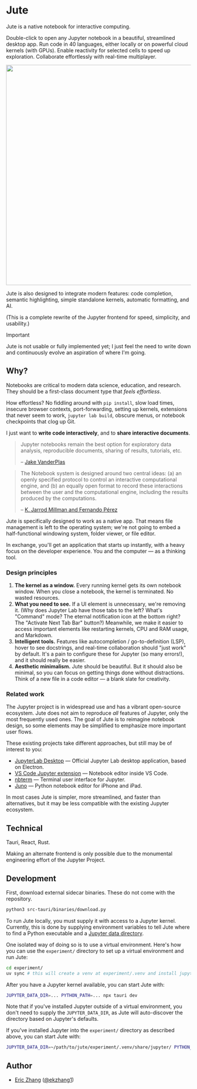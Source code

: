 # Jute

Jute is a native notebook for interactive computing.

Double-click to open any Jupyter notebook in a beautiful, streamlined desktop
app. Run code in 40 languages, either locally or on powerful cloud kernels (with
GPUs). Enable reactivity for selected cells to speed up exploration. Collaborate
effortlessly with real-time multiplayer.

<p align="center">
  <img src="https://i.imgur.com/xYQeE3d.png" width="600">
</p>

Jute is also designed to integrate modern features: code completion, semantic
highlighting, simple standalone kernels, automatic formatting, and AI.

(This is a complete rewrite of the Jupyter frontend for speed, simplicity, and
usability.)

> [!IMPORTANT]
>
> Jute is not usable or fully implemented yet; I just feel the need to write
> down and continuously evolve an aspiration of where I'm going.

## Why?

Notebooks are critical to modern data science, education, and research. They
should be a first-class document type that _feels effortless_.

How effortless? No fiddling around with `pip install`, slow load times, insecure
browser contexts, port-forwarding, setting up kernels, extensions that never
seem to work, `jupyter lab build`, obscure menus, or notebook checkpoints that
clog up Git.

I just want to **write code interactively**, and to **share interactive
documents**.

> Jupyter notebooks remain the best option for exploratory data analysis,
> reproducible documents, sharing of results, tutorials, etc.
>
> – [Jake VanderPlas](https://twitter.com/jakevdp/status/1046757277133230080)

> The Notebook system is designed around two central ideas: (a) an openly
> specified protocol to control an interactive computational engine, and (b) an
> equally open format to record these interactions between the user and the
> computational engine, including the results produced by the computations.
>
> – [K. Jarrod Millman and Fernando Pérez](https://osf.io/h9gsd)

Jute is specifically designed to work as a native app. That means file
management is left to the operating system; we're not going to embed a
half-functional windowing system, folder viewer, or file editor.

In exchange, you'll get an application that starts up instantly, with a heavy
focus on the developer experience. You and the computer — as a thinking tool.

### Design principles

1. **The kernel as a window.** Every running kernel gets its own notebook
   window. When you close a notebook, the kernel is terminated. No wasted
   resources.
2. **What you need to see.** If a UI element is unnecessary, we're removing it.
   (Why does Jupyter Lab have those tabs to the left? What's "Command" mode? The
   eternal notification icon at the bottom right? The "Activate Next Tab Bar"
   button?) Meanwhile, we make it easier to access important elements like
   restarting kernels, CPU and RAM usage, and Markdown.
3. **Intelligent tools.** Features like autocompletion / go-to-definition (LSP),
   hover to see docstrings, and real-time collaboration should "just work" by
   default. It's a pain to configure these for Jupyter (so many errors!), and it
   should really be easier.
4. **Aesthetic minimalism.** Jute should be beautiful. But it should also be
   minimal, so you can focus on getting things done without distractions. Think
   of a new file in a code editor — a blank slate for creativity.

### Related work

The Jupyter project is in widespread use and has a vibrant open-source
ecosystem. Jute does not aim to reproduce _all_ features of Jupyter, only the
most frequently used ones. The goal of Jute is to reimagine notebook design, so
some elements may be simplified to emphasize more important user flows.

These existing projects take different approaches, but still may be of interest
to you:

- [JupyterLab Desktop](https://github.com/jupyterlab/jupyterlab-desktop) —
  Official Jupyter Lab desktop application, based on Electron.
- [VS Code Jupyter extension](https://github.com/Microsoft/vscode-jupyter) —
  Notebook editor inside VS Code.
- [nbterm](https://github.com/davidbrochart/nbterm) — Terminal user interface
  for Jupyter.
- [Juno](https://apps.apple.com/us/app/juno-jupyter-python-ide/id1462586500?platform=ipad)
  — Python notebook editor for iPhone and iPad.

In most cases Jute is simpler, more streamlined, and faster than alternatives,
but it may be less compatible with the existing Jupyter ecosystem.

## Technical

Tauri, React, Rust.

Making an alternate frontend is only possible due to the monumental engineering
effort of the Jupyter Project.

## Development

First, download external sidecar binaries. These do not come with the
repository.

```sh
python3 src-tauri/binaries/download.py
```

To run Jute locally, you must supply it with access to a Jupyter kernel.
Currently, this is done by supplying environment variables to tell Jute where to
find a Python executable and a
[Jupyter data directory](https://docs.jupyter.org/en/stable/use/jupyter-directories.html#data-files).

One isolated way of doing so is to use a virtual environment. Here's how you can
use the `experiment/` directory to set up a virtual environment and run Jute:

```sh
cd experiment/
uv sync # this will create a venv at experiment/.venv and install jupyter into it
```

After you have a Jupyter kernel available, you can start Jute with:

```sh
JUPYTER_DATA_DIR=... PYTHON_PATH=... npx tauri dev
```

Note that if you've installed Jupyter outside of a virtual environment, you
don't need to supply the `JUPYTER_DATA_DIR`, as Jute will auto-discover the
directory based on Jupyter's defaults.

If you've installed Jupyter into the `experiment/` directory as described above,
you can start Jute with:

```sh
JUPYTER_DATA_DIR=~/path/to/jute/experiment/.venv/share/jupyter/ PYTHON_PATH=~/path/to/jute/experiment/.venv/bin/python npx tauri dev
```

## Author

- [Eric Zhang](https://www.ekzhang.com/)
  ([@ekzhang1](https://twitter.com/ekzhang1))
